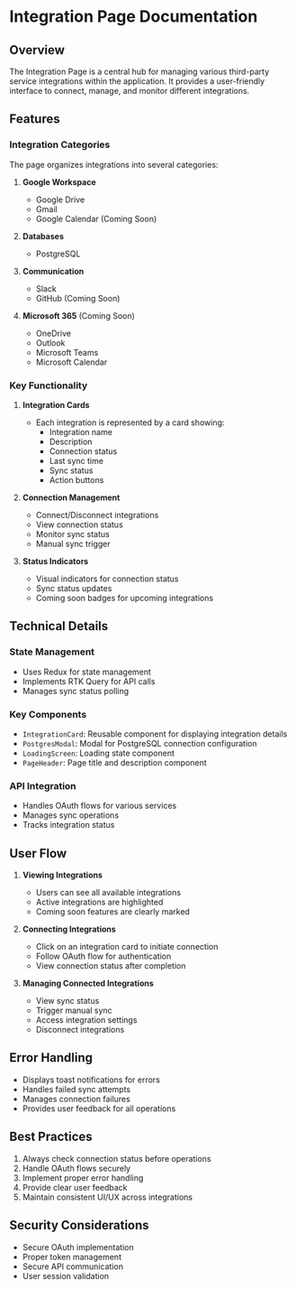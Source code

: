 # Integration Page Documentation

## Overview

The Integration Page is a central hub for managing various third-party service integrations within the application. It provides a user-friendly interface to connect, manage, and monitor different integrations.

## Features

### Integration Categories

The page organizes integrations into several categories:

1. **Google Workspace**

   - Google Drive
   - Gmail
   - Google Calendar (Coming Soon)

2. **Databases**

   - PostgreSQL

3. **Communication**

   - Slack
   - GitHub (Coming Soon)

4. **Microsoft 365** (Coming Soon)
   - OneDrive
   - Outlook
   - Microsoft Teams
   - Microsoft Calendar

### Key Functionality

1. **Integration Cards**

   - Each integration is represented by a card showing:
     - Integration name
     - Description
     - Connection status
     - Last sync time
     - Sync status
     - Action buttons

2. **Connection Management**

   - Connect/Disconnect integrations
   - View connection status
   - Monitor sync status
   - Manual sync trigger

3. **Status Indicators**
   - Visual indicators for connection status
   - Sync status updates
   - Coming soon badges for upcoming integrations

## Technical Details

### State Management

- Uses Redux for state management
- Implements RTK Query for API calls
- Manages sync status polling

### Key Components

- `IntegrationCard`: Reusable component for displaying integration details
- `PostgresModal`: Modal for PostgreSQL connection configuration
- `LoadingScreen`: Loading state component
- `PageHeader`: Page title and description component

### API Integration

- Handles OAuth flows for various services
- Manages sync operations
- Tracks integration status

## User Flow

1. **Viewing Integrations**

   - Users can see all available integrations
   - Active integrations are highlighted
   - Coming soon features are clearly marked

2. **Connecting Integrations**

   - Click on an integration card to initiate connection
   - Follow OAuth flow for authentication
   - View connection status after completion

3. **Managing Connected Integrations**
   - View sync status
   - Trigger manual sync
   - Access integration settings
   - Disconnect integrations

## Error Handling

- Displays toast notifications for errors
- Handles failed sync attempts
- Manages connection failures
- Provides user feedback for all operations

## Best Practices

1. Always check connection status before operations
2. Handle OAuth flows securely
3. Implement proper error handling
4. Provide clear user feedback
5. Maintain consistent UI/UX across integrations

## Security Considerations

- Secure OAuth implementation
- Proper token management
- Secure API communication
- User session validation
